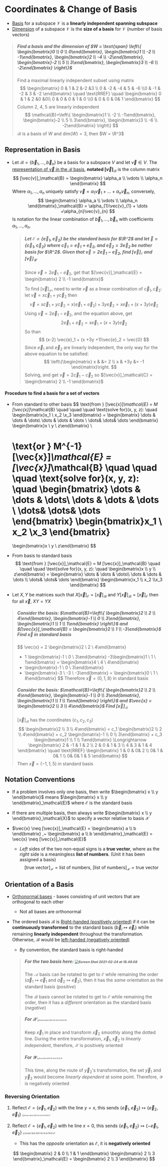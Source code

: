 # Coordinates & Change of Basis

- <u>Basis</u> for a subspace $\mathcal{V}$ is a **linearly independent spanning subspace**
- <u>Dimension</u> of a subspace $\mathcal{V}$ is the **size of a basis** for $\mathcal{V}$ (number of basis vectors)


> ##### Find a basis and the dimension of $W = \text{span} \left\{ \begin{bmatrix}0 \\ 0 \\ 0\end{bmatrix}, \begin{bmatrix}1 \\ -2 \\ -1\end{bmatrix}, \begin{bmatrix}2 \\ -4 \\ -2\end{bmatrix}, \begin{bmatrix}-2 \\ 5 \\ 3\end{bmatrix}, \begin{bmatrix}3 \\ -6 \\ -2\end{bmatrix} \right\}$
>
> Find a maximal linearly independent subset using matrix
> $$
> \begin{bmatrix}
> 0 & 1 & 2 &-2 &3 \\ 0 & -2 & -4 & 5 & -6 \\0 & -1 & -2 & 3 & -2
> \end{bmatrix} \quad \text{RREF} \quad
> \begin{bmatrix}
> 0 & 1 & 2 &0 &0\\ 0 & 0 & 0 & 1 & 0 \\0 & 0 & 0 & 0& 1
> \end{bmatrix} 
> $$
> Column 2, 4, 5 are linearly independent
> $$
> \mathcal{B}=\left\{ \begin{bmatrix}1 \\ -2 \\ -1\end{bmatrix}, \begin{bmatrix}-2 \\ 5 \\ 3\end{bmatrix}, \begin{bmatrix}3 \\ -6 \\ -2\end{bmatrix} \right\}
> $$
> $\mathcal{B}$ is a basis of $W$ and dim$(W) = 3$, then $W = \R^3$

## Representation in Basis

- Let $\mathcal{B} = \{\vec{b}_1, \dots, \vec{b}_n \}$ be a basis for a subspace $V$ and let $\vec{v} \in V$. The <u>representation of $\vec{v}$ in the $\mathcal{B}$ basis</u>, **notated $[\vec{v}]_\mathcal{B}$** is the column matrix
  $$
  [\vec{v}]_\mathcal{B} = 
  \begin{bmatrix} \alpha_a \\ \vdots \\ \alpha_n \end{bmatrix}
  $$
  Where $\alpha_1, \dots, \alpha_n$ uniquely satisfy $\vec{v}= \alpha_{1}\vec{v}_{1} + \dots +\alpha_{n}\vec{v}_{n}$, conversely,
  $$
  \begin{bmatrix} \alpha_a \\ \vdots \\ \alpha_n \end{bmatrix}_\mathcal{B} =
  \alpha_{1}\vec{v}_{1} + \dots +\alpha_{n}\vec{v}_{n}
  $$
  Is notation for the linear combination of $\vec{b}_1, \dots, \vec{b}_n$ with coefficients $\alpha_1, \dots, \alpha_n$.

  > ##### Let $\mathcal{E} = \{\vec{e}_1, \vec{e}_2 \}$ be the standard basis for $\R^2$ and let $\mathcal{C} = \{\vec{c}_1, \vec{c}_2 \}$ where $\vec{c}_1 = \vec{e}_1 + \vec{e}_2$, and $\vec{e}_2 = 3\vec{e}_2$ be nother basis for $\R^2$. Given that $\vec{v} = 2\vec{e}_1 - \vec{e}_2$, find $[\vec{v}]_\mathcal{E}$ and $[\vec{v}]_\mathcal{C}$
  >
  > Since $\vec{v} = 2\vec{e}_1 - \vec{e}_2$, get that $[\vec{v}]_\mathcal{E} = \begin{bmatrix} 2 \\ -1 \end{bmatrix}$ 
  >
  > To find $[\vec{v}]_\mathcal{C}$, need to write $\vec{v}$ as a linear combination of $\vec{c}_1, \vec{c}_2$: 	let $\vec{v} = x\vec{c}_1 + y\vec{c}_2$ then
  > $$
  > \vec{v} = x\vec{c}_1 + y\vec{c}_2 = x(\vec{e}_1 + \vec{e}_2) + 3y\vec{e}_2 
  > = x\vec{e}_1 + (x + 3y)\vec{e}_2
  > $$
  > Using $\vec{v} = 2\vec{e}_1 - \vec{e}_2$, and the equation above, get
  > $$
  > 2\vec{e}_1 + \vec{e}_2 = x\vec{e}_1 + (x + 3y)\vec{e}_2
  > $$
  > So than
  > $$
  > (x-2) \vec{e}_1 + (x +3y +1)\vec{e}_2 = \vec{0}
  > $$
  > Since $\vec{e}_1$ and $\vec{e}_2$ are linearly independent, the only way for the above equation to be satisfied:
  > $$
  > \left\{\begin{matrix} 
  > x & &= 2 \\ 
  > x & +3y &= -1  \end{matrix}\right.
  > $$
  > Solving, and get $\vec{v} = 2\vec{c}_1 - \vec{c}_2$ so $[\vec{v}]_\mathcal{C} = \begin{bmatrix} 2 \\ -1 \end{bmatrix}$ 

#### Procedure to find a basis for a set of vectors

- From standard to other basis
    $$
    \text{from } [\vec{x}]_\mathcal{E} = M [\vec{x}]_\mathcal{B} \quad \quad \quad
    \text{solve for}(x, y, z): \quad
    \begin{bmatrix}x_1 \\ x_2 \\x_3 \end{bmatrix}
    = \begin{bmatrix}
    \dots & \dots & \dots\\ \dots & \dots & \dots \\ \dots& \dots& \dots
    \end{bmatrix}
    \begin{bmatrix}x \\ y \\ z\end{bmatrix} \\ 
    
    \text{or } M^{-1}[\vec{x}]_\mathcal{E} = [\vec{x}]_\mathcal{B} \quad \quad \quad
    \text{solve for}(x, y, z): \quad
    \begin{bmatrix}
    \dots & \dots & \dots\\ \dots & \dots & \dots \\ \dots& \dots& \dots
    \end{bmatrix}
    \begin{bmatrix}x_1 \\ x_2 \\x_3 \end{bmatrix}
    = 
    \begin{bmatrix}x \\ y \\ z\end{bmatrix}
    $$


- From basis to standard basis
    $$
    \text{from } [\vec{x}]_\mathcal{E} = M [\vec{x}]_\mathcal{B} \quad \quad \quad
    \text{solve for}(x, y, z): \quad
    \begin{bmatrix}x \\ y \\ z\end{bmatrix} =
    \begin{bmatrix}
    \dots & \dots & \dots\\ \dots & \dots & \dots \\ \dots& \dots& \dots
    \end{bmatrix}
    \begin{bmatrix}x_1 \\ x_2 \\x_3 \end{bmatrix}
    $$

- Let $X, Y$ be matrices such that $X[\vec{x}]_\mathcal{E} = [\vec{x}]_\mathcal{B}$ and $Y[\vec{x}]_\mathcal{B} = [\vec{x}]_\mathcal{E}$ then for all $\vec{x}$, $XY = YX$

> ##### Consider the basis: $\mathcal{B}=\left\{ \begin{bmatrix}2 \\ 2 \\ 4\end{bmatrix}, \begin{bmatrix}-1 \\ 0 \\ 3\end{bmatrix}, \begin{bmatrix}1 \\ 1 \\ 1\end{bmatrix} \right\}$ and $[\vec{x}]_\mathcal{B} = \begin{bmatrix}2 \\ 1 \\ -3\end{bmatrix}$ Find $\vec{x}$ in standard basis
>
> $$
> \vec{x} = 2 \begin{bmatrix}2 \\ 2 \\ 4\end{bmatrix}
> + 1 \begin{bmatrix}-1 \\ 0 \\ 3\end{bmatrix}
> -3\begin{bmatrix}1 \\ 1 \\ 1\end{bmatrix}
> = \begin{bmatrix}4 \\ 4 \\ 4\end{bmatrix}
> + \begin{bmatrix}-1 \\ 0 \\ 3\end{bmatrix}
> + \begin{bmatrix}-3 \\ -3 \\ -3\end{bmatrix}
> = \begin{bmatrix}0 \\ 1 \\ 8\end{bmatrix}
> $$
> Therefore $\vec{x} = (0, 1, 8)$ in standard basis
>
> ##### Consider the basis: $\mathcal{B}=\left\{ \begin{bmatrix}2 \\ 2 \\ 4\end{bmatrix}, \begin{bmatrix}-1 \\ 0 \\ 3\end{bmatrix}, \begin{bmatrix}1 \\ 1 \\ 1\end{bmatrix} \right\}$ and $\vec{x} = \begin{bmatrix}2 \\ 3 \\ 4\end{bmatrix}$ Find $[\vec{x}]_\mathcal{B}$
>
> $[\vec{x}]_\mathcal{B}$ has the coordinates $(c_1, c_2, c_3)$
> $$
> \begin{bmatrix}2 \\ 3 \\ 4\end{bmatrix} = c_1 \begin{bmatrix}2 \\ 2 \\ 4\end{bmatrix} + 
> c_2 \begin{bmatrix}-1 \\ 0 \\ 3\end{bmatrix} + 
> c_3 \begin{bmatrix}1 \\ 1 \\ 1\end{bmatrix} \Longrightarrow 
> \begin{bmatrix}
> 2 & -1 & 1 & 2 \\ 2 & 0 & 1 & 3 \\ 4 & 3 & 1 & 4
> \end{bmatrix} \quad \text{RREF}
> \begin{bmatrix}
> 1 & 0 & 0& 2 \\ 0& 1 & 0& 1 \\ 0& 0& 1 & 5
> \end{bmatrix}
> $$
> Then $\vec{x} = (-1, 1, 5)$ in standard basis

## Notation Conventions

- If a problem involves only one basis, then write $\begin{bmatrix} x \\ y \end{bmatrix}$ means $\begin{bmatrix} x \\ y \end{bmatrix}_\mathcal{E}$ where $\mathcal{E}$ is the standard basis

- If there are multiple basis, then always write $\begin{bmatrix} x \\ y \end{bmatrix}_\mathcal{X}$ to specify a vector relative to basis $\mathcal{X}$

- $\vec{x} \neq [\vec{x}]_\mathcal{E} = \begin{bmatrix} a \\ b \end{bmatrix}
  ,~
  \begin{bmatrix} a \\ b \end{bmatrix}_\mathcal{E} = 
  \vec{x} \neq [\vec{x}]_\mathcal{E}$

  - *Left* sides of the two non-equal signs is a **true vector**, where as the *right* side is a meaningless **list of numbers**.  (Unit it has been assigned a basis)
    $$
    [\text{true vector}]_\mathcal{X} = \text{list of numbers},~
    [\text{list of numbers}]_\mathcal{X} = \text{true vector}
    $$

## Orientation of a Basis

- <u>Orthonormal bases</u> - bases consisting of unit vectors that are orthogonal to each other

  - Not all bases are orthonormal

- The ordered basis $\mathcal{B}$ is <u>Right-handed (positively oriented)</u> if it can be **continuously transformed** to the standard basis ($\vec{b}_i \mapsto \vec{e}_i$) while remaining **linearly independent** throughout the transformation. Otherwise, $\mathcal{B}$ would be <u>left-handed (negatively oriented)</u> 

  - By convention, the standard basis is right-handed

  > ##### For the two basis here: <img src="https://tva1.sinaimg.cn/large/008eGmZEly1gnzg1b6jtrj30dh04uaad.jpg" alt="Screen Shot 2021-02-24 at 18.49.08" style="zoom:75%;" />
  >
  > The $\mathcal{A}$ basis can be rotated to get to $\mathcal{E}$ while remaining the order ($\vec{a}_1 \mapsto \vec{e}_1$ and $\vec{a}_2 \mapsto \vec{e}_2$), then it has the *same* orientation as the standard basis (*positive*)
  >
  > The $\mathcal{B}$ basis cannot be rotated to get to $\mathcal{E}$ while remaining the order, then it has a *different* orientation as the standard basis (*negative*)

  > ##### For $\mathcal{X}$  <img src="https://tva1.sinaimg.cn/large/008eGmZEly1gnzg7u4sypj311e0csjtj.jpg" alt="Screen Shot 2021-02-24 at 18.54.58" style="zoom:35%;" />
  >
  > Keep $\vec{x}_1$ in place and transform $\vec{x}_2$ smoothly along the dotted line. During the entire transformation, $\vec{x}_1, \vec{x}_2$ is *linearly independent*, therefore, $\mathcal{X}$ is positively oriented
  >
  > #####  For $\mathcal{Y}$   <img src="https://tva1.sinaimg.cn/large/008eGmZEly1gnzg8mdwihj31dw0m243h.jpg" alt="Screen Shot 2021-02-24 at 18.55.04" style="zoom:30%;" />
  >
  > This time, along the route of $\vec{y}_2$'s transformation, the set $\vec{y}_1$ and $\vec{y}_2$ would become *linearly dependent* at some point. Therefore, $\mathcal{Y}$ is negatively oriented

### Reversing Orientation

1. Reflect $\mathcal{E} = \{\vec{e}_1, \vec{e}_2 \}$ with the line $y=x$, this sends $\{\vec{e}_1,\vec{e}_2 \}  \mapsto \{\vec{e}_2, \vec{e}_1 \}$
   <img src="https://tva1.sinaimg.cn/large/008eGmZEly1gnzggdqriqj314g0dydhz.jpg" alt="Screen Shot 2021-02-24 at 19.03.21" style="zoom:35%;" /> 

2. Reflect $\mathcal{E} = \{\vec{e}_1, \vec{e}_2 \}$ with he line $x=0$, this sends $\{\vec{e}_1,\vec{e}_2 \}  \mapsto \{-\vec{e}_1, \vec{e}_2 \}$ 
   <img src="https://tva1.sinaimg.cn/large/008eGmZEly1gnzgj77aduj30ze0dqq4v.jpg" alt="Screen Shot 2021-02-24 at 19.03.27" style="zoom:40%;" />
   - This has the *opposite* orientation as $\mathcal{E}$, it is **negatively oriented**

$$
\begin{bmatrix} 2 & 0 \\ 1 & 1 \end{bmatrix}
\begin{bmatrix} 2 \\ 3 \end{bmatrix}_\mathcal{E} =
\begin{bmatrix} 2 \\ 3 \end{bmatrix}
$$

